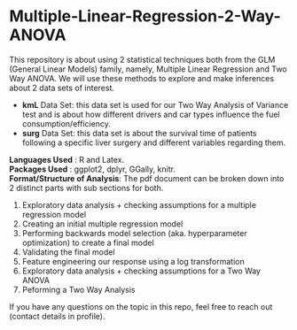 # Multiple-Linear-Regression-2-Way-ANOVA

This repository is about using 2 statistical techniques both from the GLM (General Linear Models) family, namely, Multiple Linear Regression and Two Way ANOVA. We will use these methods to explore and make inferences about 2 data sets of interest. 

* **kmL** Data Set: this data set is used for our Two Way Analysis of Variance test and is about how different drivers and car types influence the fuel consumption/efficiency.
* **surg** Data Set: this data set is about the survival time of patients following a specific liver surgery and different variables regarding them.

**Languages Used** : R and Latex.  
**Packages Used** : ggplot2, dplyr, GGally, knitr.   
**Format/Structure of Analysis**: The pdf document can be broken down into 2 distinct parts with sub sections for both. 

1. Exploratory data analysis + checking assumptions for a multiple regression model
2. Creating an initial multiple regression model
3. Performing backwards model selection (aka. hyperparameter optimization) to create a final model
4. Validating the final model
5. Feature engineering our response using a log transformation
6. Exploratory data analysis + checking assumptions for a Two Way ANOVA 
7. Peforming a Two Way Analysis

If you have any questions on the topic in this repo, feel free to reach out (contact details in profile).
